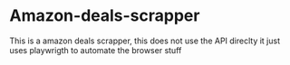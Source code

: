 # Amazon-deals-scrapper
This is a amazon deals scrapper, this does not use the API direclty it just uses playwrigth to automate the browser stuff
